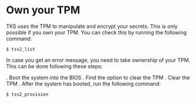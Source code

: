 
Own your TPM
============

TKS uses the TPM to manipulate and encrypt your secrets. This is only possible
if you own your TPM. You can check this by running the following command:

```shell
$ tss2_list
```

In case you get an error message, you need to take ownership of your TPM. This
can be done following these steps:

. Boot the system into the BIOS
. Find the option to clear the TPM
. Clear the TPM
. After the system has booted, run the following command:

```shell
$ tss2_provision
```

